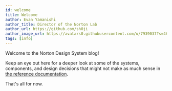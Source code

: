 ```yaml
---
id: welcome
title: Welcome
author: Evan Yamanishi
author_title: Director of the Norton Lab
author_url: https://github.com/sh0ji
author_image_url: https://avatars0.githubusercontent.com/u/7939037?s=460&u=90101464a8c9c465cf74bebb3ab55275718f743e&v=4
tags: [info]
---
```


Welcome to the Norton Design System blog!

<!--truncate-->

Keep an eye out here for a deeper look
at some of the systems, components, and design decisions that might not make as
much sense in [the reference documentation](/docs).

That's all for now.
